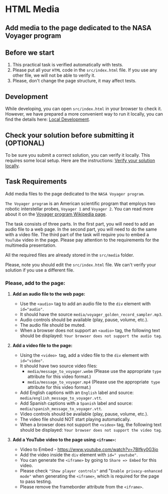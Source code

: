 # HTML Media

## Add media to the page dedicated to the NASA Voyager program

## Before we start

1.	This practical task is verified automatically with tests.
2.	Please put all your `HTML` code in the `src/index.html` file. If you use any other file, we will not be able to verify it.
3. Please, don't change the page structure, it may affect tests.

## Development

While developing, you can open `src/index.html` in your browser to check it. However, we have prepared a more convenient way to run it locally, you can find the details here: [Local Development](https://gitlab.com/gap-bs-front-end-autocode-documents/autocode-documents/-/blob/main/docs/LocalDevelopment.md).

## Check your solution before submitting it (OPTIONAL)

To be sure you submit a correct solution, you can verify it locally. This requires some local setup. Here are the instructions: [Verify your solution locally](https://gitlab.com/gap-bs-front-end-autocode-documents/autocode-documents/-/blob/main/docs/VerifySolutionLocally.md).

## Task Requirements

Add media files to the page dedicated to the `NASA Voyager program`.

`The Voyager program` is an American scientific program that employs two robotic interstellar probes, `Voyager 1` and `Voyager 2`. You can read more about it on the [Voyager program Wikipedia page](https://en.wikipedia.org/wiki/Voyager_program).

The task consists of three parts. In the first part, you will need to add an audio file to a web page. In the second part, you will need to do the same with a video file. The third part of the task will require you to embed a `YouTube` video in the page. Please pay attention to the requirements for the multimedia presentation.

All the required files are already stored in the `src/media` folder.

Please, note you should edit the `src/index.html` file. We can't verify your solution if you use a different file.

### Please, add to the page:

1. **Add an audio file to the web page:**
    - Use the `<audio>` tag to add an audio file to the `div` element with `id="audio"`.
    - It should have the source `media/voyager_golden_record_sampler.mp3`.
    - Audio controls should be available (play, pause, volume, etc.).
    - The audio file should be muted.
    - When a browser does not support an `<audio>` tag, the following text should be displayed: `Your browser does not support the audio tag`.

2. **Add a video file to the page:**
    - Using the `<video> `tag, add a video file to the `div` element with `id="video"`.
    - It should have two source video files: 
        - `media/message_to_voyager.webm` (Please use the appropriate `type` attribute for this video format.)
        - `media/message_to_voyager.mp4` (Please use the appropriate` type` attribute for this video format.)
    - Add English captions with an `English` label and source: `media/english_message_to_voyager.vtt`.
    - Add Spanish captions with a `Spanish` label and source: `media/spanish_message_to_voyager.vtt`.
    - Video controls should be available (play, pause, volume, etc.).
    - The video file should NOT start playing automatically.
    - When a browser does not support the `<video>` tag, the following text should be displayed: `Your browser does not support the video tag`.

3. **Add a YouTube video to the page using `<iframe>`:**
    - Video to Embed - https://www.youtube.com/watch?v=7Blfky0G3jo 
    - Add the video inside the `div` element with `id=" youtube"`.
    - You can generate the `<iframe>` by going to `Share => Embed` for this video.
    - Please check `"Show player controls"` and "`Enable privacy-enhanced mode"` when generating the `<iframe>`, which is required for the page to pass testing.
    - Please remove the frameborder attribute from the `<iframe>`.

